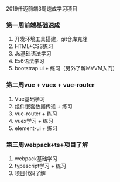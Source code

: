 2019仟迈前端3周速成学习项目
### 第一周前端基础速成
1. 开发环境工具搭建，git仓库克隆
2. HTML+CSS练习
3. Js基础语法学习
4. Es6语法学习
5. bootstrap ui + 练习（另外了解MVVM入门）
### 第二周vue + vuex + vue-router
1. Vue基础学习
2. 组件嵌套数据传递 + 练习
3. vue-router + 练习
4. vuex学习 + 练习
5. element-ui + 练习
### 第三周webpack+ts+项目了解
1. webpack基础学习
2. typescript学习 + 练习
3. 项目代码了解
